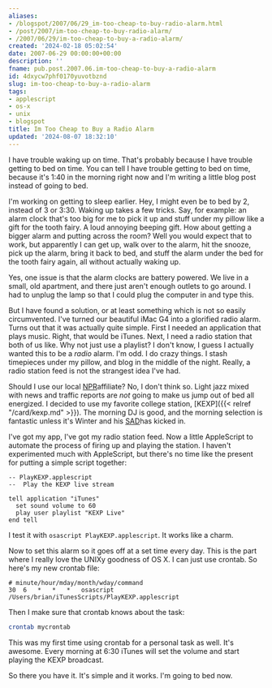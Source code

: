 ```yaml
---
aliases:
- /blogspot/2007/06/29_im-too-cheap-to-buy-radio-alarm.html
- /post/2007/im-too-cheap-to-buy-radio-alarm/
- /2007/06/29/im-too-cheap-to-buy-a-radio-alarm/
created: '2024-02-18 05:02:54'
date: 2007-06-29 00:00:00+00:00
description: ''
fname: pub.post.2007.06.im-too-cheap-to-buy-a-radio-alarm
id: 4dxycw7phf0170yuvotbznd
slug: im-too-cheap-to-buy-a-radio-alarm
tags:
- applescript
- os-x
- unix
- blogspot
title: Im Too Cheap to Buy a Radio Alarm
updated: '2024-08-07 18:32:10'
---
```


I have trouble waking up on time. That's probably because I have trouble getting to bed on time. You can tell I have trouble getting to bed on time, because it's 1:40 in the morning right now and I'm writing a little blog post instead of going to bed.
<!--more-->

I'm working on getting to sleep earlier. Hey, I might even be to bed by 2, instead of 3 or 3:30. Waking up takes a few tricks. Say, for example: an alarm clock that's too big for me to pick it up and stuff under my pillow like a gift for the tooth fairy. A loud annoying beeping gift. How about getting a bigger alarm and putting across the room? Well you would expect that to work, but apparently I can get up, walk over to the alarm, hit the snooze, pick up the alarm, bring it back to bed, and stuff the alarm under the bed for the tooth fairy again, all without actually waking up.

Yes, one issue is that the alarm clocks are battery powered. We live in a small, old apartment, and there just aren't enough outlets to go around. I had to unplug the lamp so that I could plug the computer in and type this.

But I have found a solution, or at least something which is not so easily circumvented. I've turned our beautiful iMac G4 into a glorified radio alarm. Turns out that it was actually quite simple. First I needed an application that plays music. Right, that would be iTunes. Next, I need a radio station that both of us like. Why not just use a playlist? I don't know, I guess I actually wanted this to be a *radio* alarm. I'm odd. I do crazy things. I stash timepieces under my pillow, and blog in the middle of the night. Really, a radio station feed is not the strangest idea I've had.

Should I use our local [NPR](http://npr.org/)affiliate? No, I don't think so. Light jazz mixed with news and traffic reports are *not* going to make us jump out of bed all energized. I decided to use my favorite college station, [KEXP]({{< relref "/card/kexp.md" >}}). The morning DJ is good, and the morning selection is fantastic unless it's Winter and his [SAD](http://www.sada.org.uk/)has kicked in.

I've got my app, I've got my radio station feed. Now a little AppleScript to automate the process of firing up and playing the station. I haven't experimented much with AppleScript, but there's no time like the present for putting a simple script together:

```applescript
-- PlayKEXP.applescript
--  Play the KEXP live stream

tell application "iTunes"
  set sound volume to 60
  play user playlist "KEXP Live"
end tell
```

I test it with `osascript PlayKEXP.applescript`. It works like a charm.

Now to set this alarm so it goes off at a set time every day. This is the part where I really love the UNIXy goodness of OS X. I can just use crontab. So here's my new crontab file:

```crontab
# minute/hour/mday/month/wday/command
30  6   *   *   *   osascript /Users/brian/iTunesScripts/PlayKEXP.applescript
```

Then I make sure that crontab knows about the task:

```bash
crontab mycrontab
```

This was my first time using crontab for a personal task as well. It's awesome. Every morning at 6:30 iTunes will set the volume and start playing the KEXP broadcast.

So there you have it. It's simple and it works. I'm going to bed now.